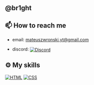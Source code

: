  ## @br1ght
<!-- <img src="https://komarev.com/ghpvc/?username=mattBrighto" alt="profile visits count" /><br/><br/> -->

## 📫 How to reach me

- email: mateuszwronski.yt@gmail.com

- discord: [<img align="center" alt="Discord" src="https://img.shields.io/badge/-mattBrigth%234032-blue?style=for-the-badge&logo=discord"/>][discord]

## ⚙️ My skills
[<img align="center" alt="HTML" src="https://img.shields.io/badge/html%20-%23E34F26.svg?&style=for-the-badge&logo=html5&logoColor=white"/>][html]
[<img align="center" alt="CSS" src="https://img.shields.io/badge/css%20-%231572B6.svg?&style=for-the-badge&logo=css3&logoColor=white"/>][css]


[discord]: https://discord.gg/annaeuJa7V
[html]: https://www.w3schools.com/html/
[css]: https://www.w3schools.com/css/
<!-- [js]: https://www.w3schools.com/js/ -->
<!-- [java]: https://www.java.com/pl/ -->
<!-- [nodejs]: https://nodejs.org/en/ -->

<!--

[<img align="center" alt="JavaScript" src="https://img.shields.io/badge/javascript%20-%23323330.svg?&style=for-the-badge&logo=javascript&logoColor=%23F7DF1E&color=3d3919"/>][js]
[<img align="center" alt="Java" src="https://img.shields.io/badge/java%20-%23323330.svg?&style=for-the-badge&logo=java&logoColor=%23F7DF1E&color=094269"/>][java]
[<img align="center" alt="NodeJS" src="https://img.shields.io/badge/node.js%20-%231572B6.svg?&style=for-the-badge&logo=node.js&logoColor=white&color=68a063"/>][nodejs]

-->
